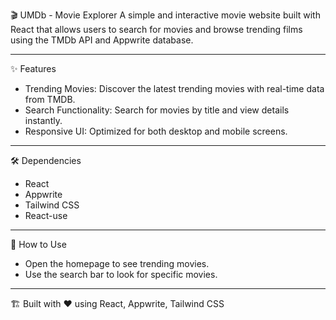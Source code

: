🎬 UMDb - Movie Explorer
A simple and interactive movie website built with React that allows users to search for movies and browse trending films using the TMDb API and Appwrite database.

---

✨ Features
- Trending Movies: Discover the latest trending movies with real-time data from TMDB.
- Search Functionality: Search for movies by title and view details instantly.
- Responsive UI: Optimized for both desktop and mobile screens.

---

🛠 Dependencies
- React
- Appwrite
- Tailwind CSS
- React-use

---

🎥 How to Use
- Open the homepage to see trending movies.
- Use the search bar to look for specific movies.

---

🏗 Built with ❤️ using React, Appwrite, Tailwind CSS
